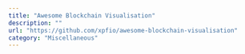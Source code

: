 ```yaml
---
title: "Awesome Blockchain Visualisation"
description: ""
url: "https://github.com/xpfio/awesome-blockchain-visualisation"
category: "Miscellaneous"
---
```

